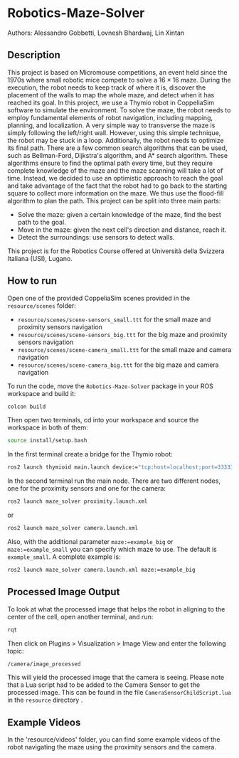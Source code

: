 # Robotics-Maze-Solver

Authors: Alessandro Gobbetti, Lovnesh Bhardwaj, Lin Xintan

## Description
This project is based on Micromouse competitions, an event held since the 1970s where small robotic mice compete to solve a $16\times16$ maze. During the execution, the robot needs to keep track of where it is, discover the placement of the walls to map the whole maze, and detect when it has reached its goal. In this project, we use a Thymio robot in CoppeliaSim software to simulate the environment. To solve the maze, the robot needs to employ fundamental elements of robot navigation, including mapping, planning, and localization. A very simple way to transverse the maze is simply following the left/right wall. However, using this simple technique, the robot may be stuck in a loop.
Additionally, the robot needs to optimize its final path. There are a few common search algorithms that can be used, such as Bellman-Ford, Dijkstra's algorithm, and A* search algorithm. These algorithms ensure to find the optimal path every time, but they require complete knowledge of the maze and the maze scanning will take a lot of time. Instead, we decided to use an optimistic approach to reach the goal and take advantage of the fact that the robot had to go back to the starting square to collect more information on the maze. We thus use the flood-fill algorithm to plan the path.
This project can be split into three main parts:
- Solve the maze: given a certain knowledge of the maze, find the best path to the goal.
- Move in the maze: given the next cell's direction and distance, reach it.
- Detect the surroundings: use sensors to detect walls.

This project is for the Robotics Course offered at Università della Svizzera Italiana (USI), Lugano.

## How to run
Open one of the provided CoppeliaSim scenes provided in the `resource/scenes` folder:
- `resource/scenes/scene-sensors_small.ttt` for the small maze and proximity sensors navigation
- `resource/scenes/scene-sensors_big.ttt` for the big maze and proximity sensors navigation
- `resource/scenes/scene-camera_small.ttt` for the small maze and camera navigation
- `resource/scenes/scene-camera_big.ttt` for the big maze and camera navigation

To run the code, move the `Robotics-Maze-Solver` package in your ROS workspace and build it:
```bash
colcon build
```

Then open two terminals, cd into your workspace and source the workspace in both of them:
```bash
source install/setup.bash
```

In the first terminal create a bridge for the Thymio robot:
```bash
ros2 launch thymioid main.launch device:="tcp:host=localhost;port=33333" simulation:=True name:=thymio0
```

In the second terminal run the main node. There are two different nodes, one for the proximity sensors and one for the camera:
```bash
ros2 launch maze_solver proximity.launch.xml
```
or
```bash
ros2 launch maze_solver camera.launch.xml
```

Also, with the additional parameter `maze:=example_big` or `maze:=example_small` you can specify which maze to use. The default is `example_small`. A complete example is:
```bash
ros2 launch maze_solver camera.launch.xml maze:=example_big
```

## Processed Image Output
To look at what the processed image that helps the robot in aligning to the center of the cell, open another terminal, and run:
```bash
rqt
```
Then click on Plugins > Visualization > Image View and enter the following topic:
```bash
/camera/image_processed
```
This will yield the processed image that the camera is seeing. Please note that a Lua script had to be added to the Camera Sensor to get the processed image. This can be found in the file `CameraSensorChildScript.lua` in the `resource` directory .

## Example Videos
In the 'resource/videos' folder, you can find some example videos of the robot navigating the maze using the proximity sensors and the camera.
